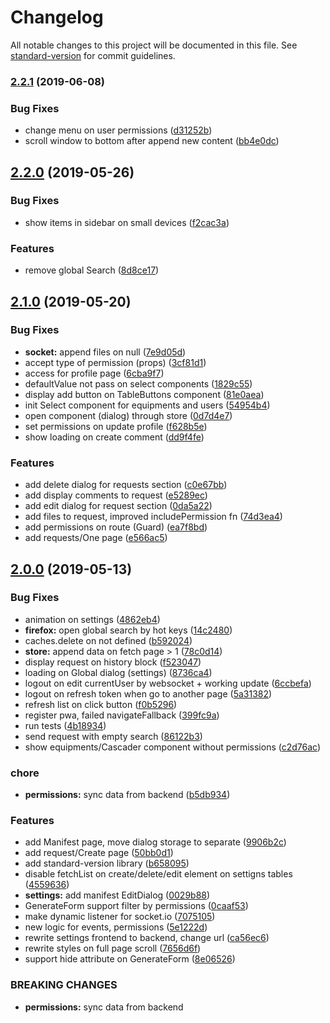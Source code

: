 # Changelog

All notable changes to this project will be documented in this file. See [standard-version](https://github.com/conventional-changelog/standard-version) for commit guidelines.

### [2.2.1](https://github.com/uRepairPC/web/compare/v2.2.0...v2.2.1) (2019-06-08)


### Bug Fixes

* change menu on user permissions ([d31252b](https://github.com/uRepairPC/web/commit/d31252b))
* scroll window to bottom after append new content ([bb4e0dc](https://github.com/uRepairPC/web/commit/bb4e0dc))



## [2.2.0](https://github.com/uRepairPC/web/compare/v2.1.0...v2.2.0) (2019-05-26)


### Bug Fixes

* show items in sidebar on small devices ([f2cac3a](https://github.com/uRepairPC/web/commit/f2cac3a))


### Features

* remove global Search ([8d8ce17](https://github.com/uRepairPC/web/commit/8d8ce17))



## [2.1.0](https://github.com/uRepairPC/web/compare/v2.0.0...v2.1.0) (2019-05-20)


### Bug Fixes

* **socket:** append files on null ([7e9d05d](https://github.com/uRepairPC/web/commit/7e9d05d))
* accept type of permission (props) ([3cf81d1](https://github.com/uRepairPC/web/commit/3cf81d1))
* access for profile page ([6cba9f7](https://github.com/uRepairPC/web/commit/6cba9f7))
* defaultValue not pass on select components ([1829c55](https://github.com/uRepairPC/web/commit/1829c55))
* display add button on TableButtons component ([81e0aea](https://github.com/uRepairPC/web/commit/81e0aea))
* init Select component for equipments and users ([54954b4](https://github.com/uRepairPC/web/commit/54954b4))
* open component (dialog) through store ([0d7d4e7](https://github.com/uRepairPC/web/commit/0d7d4e7))
* set permissions on update profile ([f628b5e](https://github.com/uRepairPC/web/commit/f628b5e))
* show loading on create comment ([dd9f4fe](https://github.com/uRepairPC/web/commit/dd9f4fe))


### Features

* add delete dialog for requests section ([c0e67bb](https://github.com/uRepairPC/web/commit/c0e67bb))
* add display comments to request ([e5289ec](https://github.com/uRepairPC/web/commit/e5289ec))
* add edit dialog for request section ([0da5a22](https://github.com/uRepairPC/web/commit/0da5a22))
* add files to request, improved includePermission fn ([74d3ea4](https://github.com/uRepairPC/web/commit/74d3ea4))
* add permissions on route (Guard) ([ea7f8bd](https://github.com/uRepairPC/web/commit/ea7f8bd))
* add requests/One page ([e566ac5](https://github.com/uRepairPC/web/commit/e566ac5))



## [2.0.0](https://github.com/uRepairPC/web/compare/v1.0.1...v2.0.0) (2019-05-13)


### Bug Fixes

* animation on settings ([4862eb4](https://github.com/uRepairPC/web/commit/4862eb4))
* **firefox:** open global search by hot keys ([14c2480](https://github.com/uRepairPC/web/commit/14c2480))
* caches.delete on not defined ([b592024](https://github.com/uRepairPC/web/commit/b592024))
* **store:** append data on fetch page > 1 ([78c0d14](https://github.com/uRepairPC/web/commit/78c0d14))
* display request on history block ([f523047](https://github.com/uRepairPC/web/commit/f523047))
* loading on Global dialog (settings) ([8736ca4](https://github.com/uRepairPC/web/commit/8736ca4))
* logout on edit currentUser by websocket + working update ([6ccbefa](https://github.com/uRepairPC/web/commit/6ccbefa))
* logout on refresh token when go to another page ([5a31382](https://github.com/uRepairPC/web/commit/5a31382))
* refresh list on click button ([f0b5296](https://github.com/uRepairPC/web/commit/f0b5296))
* register pwa, failed navigateFallback ([399fc9a](https://github.com/uRepairPC/web/commit/399fc9a))
* run tests ([4b18934](https://github.com/uRepairPC/web/commit/4b18934))
* send request with empty search ([86122b3](https://github.com/uRepairPC/web/commit/86122b3))
* show equipments/Cascader component without permissions ([c2d76ac](https://github.com/uRepairPC/web/commit/c2d76ac))


### chore

* **permissions:** sync data from backend ([b5db934](https://github.com/uRepairPC/web/commit/b5db934))


### Features

* add Manifest page, move dialog storage to separate ([9906b2c](https://github.com/uRepairPC/web/commit/9906b2c))
* add request/Create page ([50bb0d1](https://github.com/uRepairPC/web/commit/50bb0d1))
* add standard-version library ([b658095](https://github.com/uRepairPC/web/commit/b658095))
* disable fetchList on create/delete/edit element on settigns tables ([4559636](https://github.com/uRepairPC/web/commit/4559636))
* **settings:** add manifest EditDialog ([0029b88](https://github.com/uRepairPC/web/commit/0029b88))
* GenerateForm support filter by permissions ([0caaf53](https://github.com/uRepairPC/web/commit/0caaf53))
* make dynamic listener for socket.io ([7075105](https://github.com/uRepairPC/web/commit/7075105))
* new logic for events, permissions ([5e1222d](https://github.com/uRepairPC/web/commit/5e1222d))
* rewrite settings frontend to backend, change url ([ca56ec6](https://github.com/uRepairPC/web/commit/ca56ec6))
* rewrite styles on full page scroll ([7656d6f](https://github.com/uRepairPC/web/commit/7656d6f))
* support hide attribute on GenerateForm ([8e06526](https://github.com/uRepairPC/web/commit/8e06526))


### BREAKING CHANGES

* **permissions:** sync data from backend

